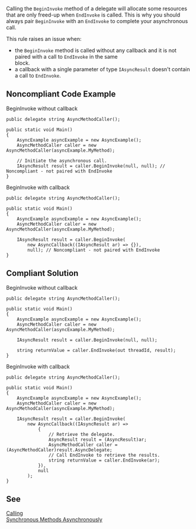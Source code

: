 
Calling the `BeginInvoke` method of a delegate will allocate some resources that are only freed-up when `EndInvoke` is called. This is why you should always pair `BeginInvoke` with an `EndInvoke` to complete your asynchronous call.

This rule raises an issue when:

- the `BeginInvoke` method is called without any callback and it is not paired with a call to `EndInvoke` in the same<br>  block.
- a callback with a single parameter of type `IAsyncResult` doesn't contain a call to `EndInvoke`.


## Noncompliant Code Example

BeginInvoke without callback


    public delegate string AsyncMethodCaller();
    
    public static void Main()
    {
        AsyncExample asyncExample = new AsyncExample();
        AsyncMethodCaller caller = new AsyncMethodCaller(asyncExample.MyMethod);
    
        // Initiate the asynchronous call.
        IAsyncResult result = caller.BeginInvoke(null, null); // Noncompliant - not paired with EndInvoke
    }


BeginInvoke with callback


    public delegate string AsyncMethodCaller();
    
    public static void Main()
    {
        AsyncExample asyncExample = new AsyncExample();
        AsyncMethodCaller caller = new AsyncMethodCaller(asyncExample.MyMethod);
    
        IAsyncResult result = caller.BeginInvoke(
            new AsyncCallback((IAsyncResult ar) => {}),
            null); // Noncompliant - not paired with EndInvoke
    }


## Compliant Solution

BeginInvoke without callback


    public delegate string AsyncMethodCaller();
    
    public static void Main()
    {
        AsyncExample asyncExample = new AsyncExample();
        AsyncMethodCaller caller = new AsyncMethodCaller(asyncExample.MyMethod);
    
        IAsyncResult result = caller.BeginInvoke(null, null);
    
        string returnValue = caller.EndInvoke(out threadId, result);
    }


BeginInvoke with callback


    public delegate string AsyncMethodCaller();
    
    public static void Main()
    {
        AsyncExample asyncExample = new AsyncExample();
        AsyncMethodCaller caller = new AsyncMethodCaller(asyncExample.MyMethod);
    
        IAsyncResult result = caller.BeginInvoke(
            new AsyncCallback((IAsyncResult ar) =>
                {
                    // Retrieve the delegate.
                    AsyncResult result = (AsyncResult)ar;
                    AsyncMethodCaller caller = (AsyncMethodCaller)result.AsyncDelegate;
                    // Call EndInvoke to retrieve the results.
                    string returnValue = caller.EndInvoke(ar);
                }),
                null
            );
    }


## See

[Calling<br>Synchronous Methods Asynchronously](https://docs.microsoft.com/en-us/dotnet/standard/asynchronous-programming-patterns/calling-synchronous-methods-asynchronously)
